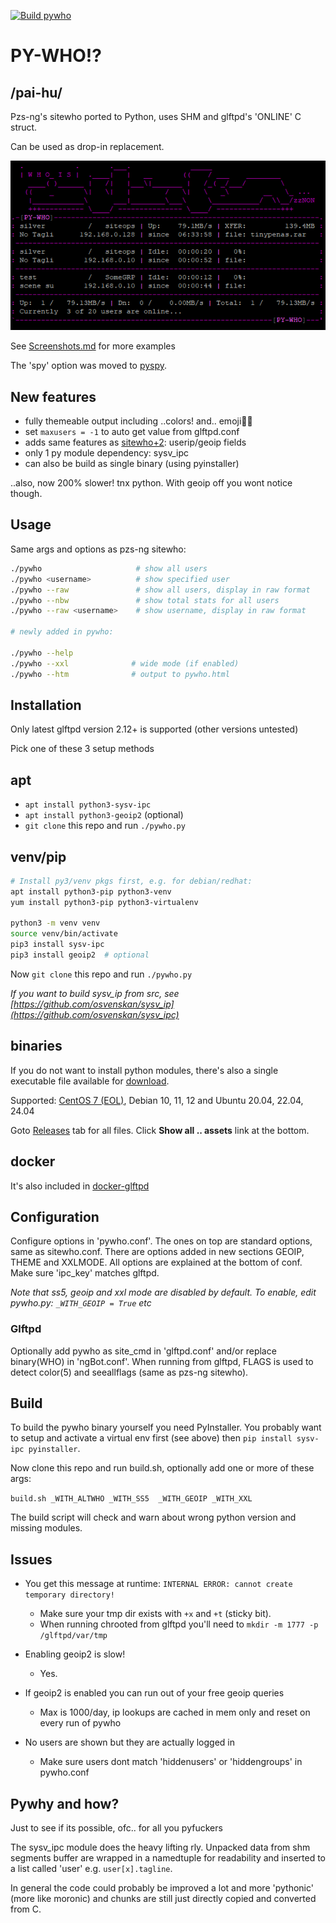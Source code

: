 [![Build pywho](https://github.com/silv3rr/pywho/actions/workflows/build.yml/badge.svg)](https://github.com/silv3rr/pywho/actions/workflows/build.yml)

# PY-WHO!?

## /pai-hu/

Pzs-ng's sitewho ported to Python, uses SHM and glftpd's 'ONLINE' C struct.

Can be used as drop-in replacement.

![screenshot_1](docs/pywho1.png)

See [Screenshots.md](docs/Screenshots.md) for more examples

The 'spy' option was moved to [pyspy](https://github.com/silv3rr/pyspy).

## New features

- fully themeable output including ..colors! and.. emoji💾😆
- set `maxusers = -1` to auto get value from glftpd.conf
- adds same features as [sitewho+2](https://github.com/silv3rr/sitewho-plus2): userip/geoip fields
- only 1 py module dependency: sysv_ipc
- can also be build as single binary (using pyinstaller)

..also, now 200% slower! tnx python. With geoip off you wont notice though.

## Usage

Same args and options as pzs-ng sitewho:

``` bash
./pywho                     # show all users
./pywho <username>          # show specified user
./pywho --raw               # show all users, display in raw format
./pywho --nbw               # show total stats for all users
./pywho --raw <username>    # show username, display in raw format

# newly added in pywho:

./pywho --help
./pywho --xxl              # wide mode (if enabled)
./pywho --htm              # output to pywho.html
```

## Installation

Only latest glftpd version 2.12+ is supported (other versions untested)

Pick one of these 3 setup methods

## apt

- `apt install python3-sysv-ipc`
- `apt install python3-geoip2`  (optional)
- `git clone` this repo and run `./pywho.py`

## venv/pip

``` bash
# Install py3/venv pkgs first, e.g. for debian/redhat:
apt install python3-pip python3-venv
yum install python3-pip python3-virtualenv

python3 -m venv venv
source venv/bin/activate
pip3 install sysv-ipc
pip3 install geoip2  # optional
```

Now `git clone` this repo and run `./pywho.py`

_If you want to build sysv_ip from src, see [https://github.com/osvenskan/sysv_ip](https://github.com/osvenskan/sysv_ipc)_

## binaries

If you do not want to install python modules, there's also a single executable file available for [download](../../releases).

Supported: [CentOS 7 (EOL)](../../releases/download/slv-pywho-v20230706/pywho-centos7-python3.6-x86_x64.tar.gz), Debian 10, 11, 12 and Ubuntu 20.04, 22.04, 24.04

Goto [Releases](../../releases) tab for all files. Click **Show all .. assets** link at the bottom.

## docker

It's also included in [docker-glftpd](https://github.com/silv3rr/docker-glftpd)

## Configuration

Configure options in 'pywho.conf'. The ones on top are standard options, same as sitewho.conf. There are options added in new sections GEOIP, THEME and XXLMODE. All options are explained at the bottom of conf. Make sure 'ipc_key' matches glftpd.

_Note that ss5, geoip and xxl mode are disabled by default. To enable, edit pywho.py: `_WITH_GEOIP = True` etc_

### Glftpd

Optionally add pywho as site_cmd in 'glftpd.conf' and/or replace binary(WHO) in 'ngBot.conf'. When running from glftpd, FLAGS is used to detect color(5) and seeallflags (same as pzs-ng sitewho).

## Build

To build the pywho binary yourself you need PyInstaller. You probably want to setup and activate a virtual env first (see above) then `pip install sysv-ipc pyinstaller`.

Now clone this repo and run build.sh, optionally add one or more of these args:

`build.sh _WITH_ALTWHO _WITH_SS5  _WITH_GEOIP _WITH_XXL`

The build script will check and warn about wrong python version and missing modules.

## Issues

- You get this message at runtime: `INTERNAL ERROR: cannot create temporary directory!`
    - Make sure your tmp dir exists with `+x` and `+t` (sticky bit).
    - When running chrooted from glftpd you'll need to `mkdir -m 1777 -p /glftpd/var/tmp`

- Enabling geoip2 is slow!
    - Yes.

- If geoip2 is enabled you can run out of your free geoip queries
    - Max is 1000/day, ip lookups are cached in mem only and reset on every run of pywho

- No users are shown but they are actually logged in
    - Make sure users dont match 'hiddenusers' or 'hiddengroups' in pywho.conf

## Pywhy and how?

Just to see if its possible, ofc.. for all you pyfuckers

The sysv_ipc module does the heavy lifting rly. Unpacked data from shm segments buffer are wrapped in a namedtuple for readability and inserted to a list called 'user' e.g. `user[x].tagline`.

In general the code could probably be improved a lot and more 'pythonic' (more like moronic) and chunks are still just directly copied and converted from C.
